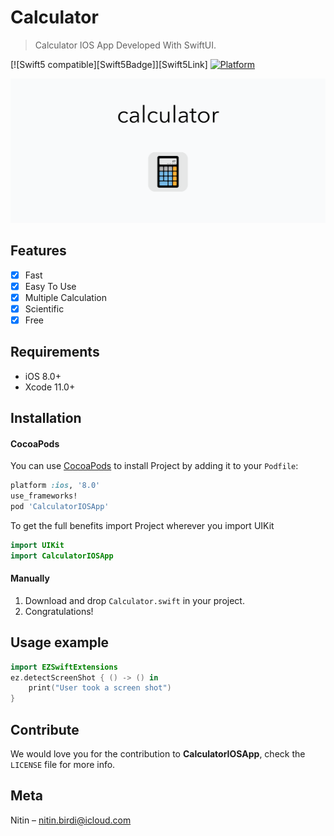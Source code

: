 # Calculator
> Calculator IOS App Developed With SwiftUI.

[![Swift5 compatible][Swift5Badge]][Swift5Link]
[![Platform](https://img.shields.io/cocoapods/p/LFAlertController.svg?style=flat)](http://cocoapods.org/pods/LFAlertController)

<div> 
<img src="logo/Calculator.png"></img>
</div>

## Features

- [x] Fast 
- [x] Easy To Use
- [x] Multiple Calculation
- [x] Scientific
- [x] Free

## Requirements

- iOS 8.0+
- Xcode 11.0+

## Installation

#### CocoaPods
You can use [CocoaPods](http://cocoapods.org/) to install Project by adding it to your `Podfile`:

```ruby
platform :ios, '8.0'
use_frameworks!
pod 'CalculatorIOSApp'
```

To get the full benefits import Project wherever you import UIKit

``` swift
import UIKit
import CalculatorIOSApp
```
#### Manually
1. Download and drop ```Calculator.swift``` in your project.  
2. Congratulations!  

## Usage example

```swift
import EZSwiftExtensions
ez.detectScreenShot { () -> () in
    print("User took a screen shot")
}
```

## Contribute

We would love you for the contribution to **CalculatorIOSApp**, check the ``LICENSE`` file for more info.

## Meta

Nitin – nitin.birdi@icloud.com
